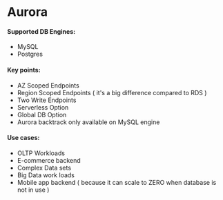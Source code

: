 # Aurora

#### Supported DB Engines:
- MySQL
- Postgres

#### Key points:
- AZ Scoped Endpoints
- Region Scoped Endpoints ( it's a big difference compared to RDS )
- Two Write Endpoints
- Serverless Option
- Global DB Option
- Aurora backtrack only available on MySQL engine

#### Use cases:
- OLTP Workloads
- E-commerce backend
- Complex Data sets
- Big Data work loads
- Mobile app backend ( because it can scale to ZERO when database is not in use )
